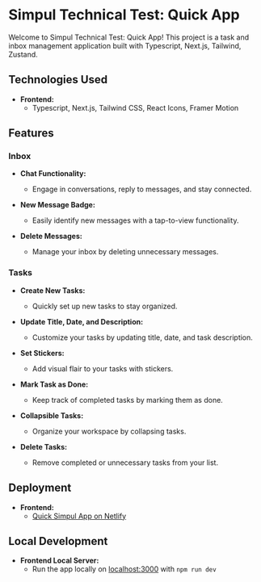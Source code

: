 # Simpul Technical Test: Quick App

Welcome to Simpul Technical Test: Quick App! This project is a task and inbox management application built with Typescript, Next.js, Tailwind, Zustand.

## Technologies Used

- **Frontend:**
  - Typescript, Next.js, Tailwind CSS, React Icons, Framer Motion

## Features

### Inbox

- **Chat Functionality:**
  - Engage in conversations, reply to messages, and stay connected.

- **New Message Badge:**
  - Easily identify new messages with a tap-to-view functionality.

- **Delete Messages:**
  - Manage your inbox by deleting unnecessary messages.

### Tasks

- **Create New Tasks:**
  - Quickly set up new tasks to stay organized.

- **Update Title, Date, and Description:**
  - Customize your tasks by updating title, date, and task description.

- **Set Stickers:**
  - Add visual flair to your tasks with stickers.

- **Mark Task as Done:**
  - Keep track of completed tasks by marking them as done.

- **Collapsible Tasks:**
  - Organize your workspace by collapsing tasks.

- **Delete Tasks:**
  - Remove completed or unnecessary tasks from your list.

## Deployment

- **Frontend:**
  - [Quick Simpul App on Netlify](https://quick-simpul.netlify.app/)

## Local Development

- **Frontend Local Server:**
  - Run the app locally on [localhost:3000](http://localhost:3000/) with `npm run dev`
